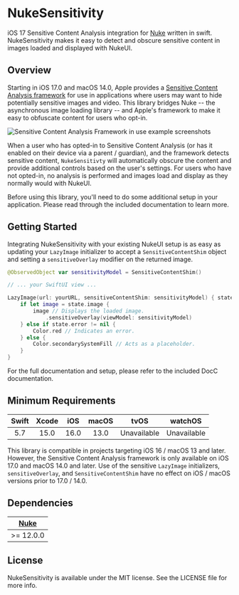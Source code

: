 # NukeSensitivity
iOS 17 Sensitive Content Analysis integration for [Nuke](https://github.com/kean/Nuke) written in swift. NukeSensitivity makes it easy to detect and obscure sensitive content in images loaded and displayed with NukeUI.

## Overview
Starting in iOS 17.0 and macOS 14.0, Apple provides a [Sensitive Content Analysis framework](https://developer.apple.com/documentation/sensitivecontentanalysis) for use in applications where users may want to hide potentially sensitive images and video. This library bridges Nuke -- the asynchronous image loading library -- and Apple's framework to make it easy to obfuscate content for users who opt-in.

![Sensitive Content Analysis Framework in use example screenshots](https://github.com/nenosllc/NukeSensitivity/blob/ff3092b9bd0977c7afee729404b932f650aa1ec6/Sources/NukeSensitivity/Documentation.docc/Resources/apple_scakit_hero.png)

When a user who has opted-in to Sensitive Content Analysis (or has it enabled on their device via a parent / guardian), and the framework detects sensitive content, `NukeSensitivty` will automatically obscure the content and provide additional controls based on the user's settings. For users who have not opted-in, no analysis is performed and images load and display as they normally would with NukeUI.

Before using this library, you'll need to do some additional setup in your application. Please read through the included documentation to learn more.

## Getting Started
Integrating NukeSensitivity with your existing NukeUI setup is as easy as updating your `LazyImage` initializer to accept a `SensitiveContentShim` object and setting a `sensitiveOverlay` modifier on the returned image.

```swift
@ObservedObject var sensitivityModel = SensitiveContentShim()

// ... your SwiftUI view ...

LazyImage(url: yourURL, sensitiveContentShim: sensitivityModel) { state in
    if let image = state.image {
        image // Displays the loaded image.
            .sensitiveOverlay(viewModel: sensitivityModel)
    } else if state.error != nil {
        Color.red // Indicates an error.
    } else {
        Color.secondarySystemFill // Acts as a placeholder.
    }
}
```

For the full documentation and setup, please refer to the included DocC documentation.

## Minimum Requirements

| Swift | Xcode | iOS | macOS | tvOS | watchOS |
|:-----:|:-----:|:---:|:-----:|:----:|:-------:|
| 5.7 | 15.0 | 16.0 | 13.0 | Unavailable | Unavailable |

This library is compatible in projects targeting iOS 16 / macOS 13 and later. However, the Sensitive Content Analysis framework is only available on iOS 17.0 and macOS 14.0 and later. Use of the sensitive `LazyImage` initializers, `sensitiveOverlay`, and `SensitiveContentShim` have no effect on iOS / macOS versions prior to 17.0 / 14.0.

## Dependencies
| [Nuke](https://github.com/kean/Nuke) |
|:---:|
| >= 12.0.0 |

## License

NukeSensitivity is available under the MIT license. See the LICENSE file for more info.
